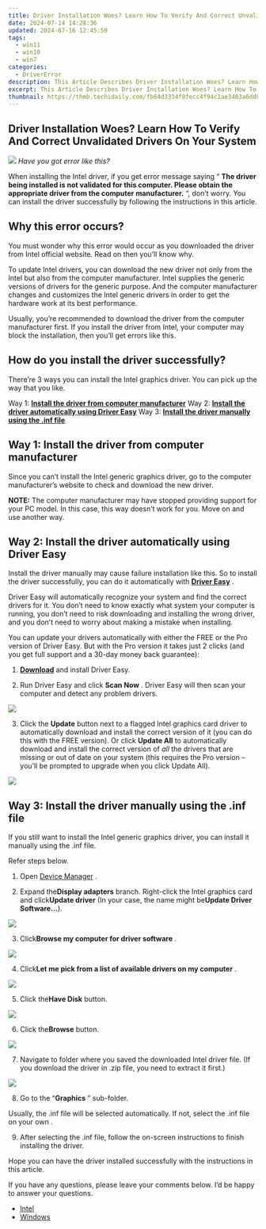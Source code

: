 ```yaml
---
title: Driver Installation Woes? Learn How To Verify And Correct Unvalidated Drivers On Your System
date: 2024-07-14 14:28:36
updated: 2024-07-16 12:45:59
tags:
  - win11
  - win10
  - win7
categories:
  - DriverError
description: This Article Describes Driver Installation Woes? Learn How To Verify And Correct Unvalidated Drivers On Your System
excerpt: This Article Describes Driver Installation Woes? Learn How To Verify And Correct Unvalidated Drivers On Your System
thumbnail: https://thmb.techidaily.com/fb64d3334f8fecc4f94c1ae3403a6dd894e812df5486b2d51ee08c850ba80fdd.jpg
---
```


## Driver Installation Woes? Learn How To Verify And Correct Unvalidated Drivers On Your System

![](https://images.drivereasy.com/wp-content/uploads/2017/09/img_59cf14d59e088.jpg) _Have you got error like this?_

 When installing the Intel driver, if you get error message saying “ **The driver being installed is not validated for this computer. Please obtain the appropriate driver from the computer manufacturer.** “, don’t worry. You can install the driver successfully by following the instructions in this article.

## Why this error occurs?

 You must wonder why this error would occur as you downloaded the driver from Intel official website. Read on then you’ll know why.

 To update Intel drivers, you can download the new driver not only from the Intel but also from the computer manufacturer. Intel supplies the generic versions of drivers for the generic purpose. And the computer manufacturer changes and customizes the Intel generic drivers in order to get the hardware work at its best performance.

 Usually, you’re recommended to download the driver from the computer manufacturer first. If you install the driver from Intel, your computer may block the installation, then you’ll get errors like this.

## How do you install the driver successfully?

 There’re 3 ways you can install the Intel graphics driver. You can pick up the way that you like.

 Way 1: **[Install the driver from computer manufacturer](https://natural-cycles.sjv.io/vmebmr)**
 Way 2: **[Install the driver automatically using Driver Easy](https://getlyla.pxf.io/ek9gkg)**
 Way 3: **[Install the driver manually using the .inf file](https://technitya.sjv.io/dkpn02)**

## Way 1: Install the driver from computer manufacturer

 Since you can’t install the Intel generic graphics driver, go to the computer manufacturer’s website to check and download the new driver.

**NOTE:** The computer manufacturer may have stopped providing support for your PC model. In this case, this way doesn’t work for you. Move on and use another way.

## Way 2: Install the driver automatically using Driver Easy

 Install the driver manually may cause failure installation like this. So to install the driver successfully,  you can do it automatically with **[Driver Easy](https://tools.techidaily.com/drivereasy/download/)**  .

 Driver Easy will automatically recognize your system and find the correct drivers for it. You don’t need to know exactly what system your computer is running, you don’t need to risk downloading and installing the wrong driver, and you don’t need to worry about making a mistake when installing.

 You can update your drivers automatically with either the FREE or the Pro version of Driver Easy. But with the Pro version it takes just 2 clicks (and you get full support and a 30-day money back guarantee):

 1) **[Download](https://tools.techidaily.com/drivereasy/download/)**   and install Driver Easy.

 2) Run Driver Easy and click **Scan Now** . Driver Easy will then scan your computer and detect any problem drivers.

![](https://images.drivereasy.com/wp-content/uploads/2017/09/img_59cf21640fc59.jpg)

 3) Click the **Update** button next to a flagged Intel graphics card driver to automatically download and install the correct version of it (you can do this with the FREE version). Or click **Update All**  to automatically download and install the correct version of _all_   the drivers that are missing or out of date on your system (this requires the Pro version – you’ll be prompted to upgrade when you click Update All).

![](https://images.drivereasy.com/wp-content/uploads/2017/09/img_59cf217099031.jpg)

## Way 3: Install the driver manually using the .inf file

 If you still want to install the Intel generic graphics driver, you can install it manually using the .inf file.

Refer steps below.

 1) Open [Device Manager](https://tools.techidaily.com/drivereasy/download/) .

 2) Expand the**Display adapters** branch. Right-click the Intel graphics card and click**Update driver** (In your case, the name might be**Update Driver Software…**).

![](https://images.drivereasy.com/wp-content/uploads/2017/09/img_59cf264951788.jpg)

 3) Click**Browse my computer for driver software** .

![](https://images.drivereasy.com/wp-content/uploads/2017/09/img_59cf2689c1796.png)

 4) Click**Let me pick from a list of available drivers on my computer** .

![](https://images.drivereasy.com/wp-content/uploads/2017/09/img_59cf2d7f32a0a.png)

 5) Click the**Have Disk** button.

![](https://images.drivereasy.com/wp-content/uploads/2017/09/img_59cf2db9ceaef.png)

 6) Click the**Browse** button.

![](https://images.drivereasy.com/wp-content/uploads/2017/09/img_59cf2df6c9bae.png)

 7) Navigate to folder where you saved the downloaded Intel driver file. (If you download the driver in .zip file, you need to extract it first.)

![](https://images.drivereasy.com/wp-content/uploads/2017/09/img_59cf2e37bae24.jpg)

 8) Go to the “**Graphics** ” sub-folder.

 Usually, the .inf file will be selected automatically. If not, select the .inf file on your own .

 9) After selecting the .inf file, follow the on-screen instructions to finish installing the driver.

 Hope you can have the driver installed successfully with the instructions in this article.

 If you have any questions, please leave your comments below. I’d be happy to answer your questions.

* [Intel](https://tools.techidaily.com/drivereasy/download/)
* [Windows](https://tools.techidaily.com/drivereasy/download/)

<ins class="adsbygoogle"
     style="display:block"
     data-ad-format="autorelaxed"
     data-ad-client="ca-pub-7571918770474297"
     data-ad-slot="1223367746"></ins>



<ins class="adsbygoogle"
     style="display:block"
     data-ad-client="ca-pub-7571918770474297"
     data-ad-slot="8358498916"
     data-ad-format="auto"
     data-full-width-responsive="true"></ins>
